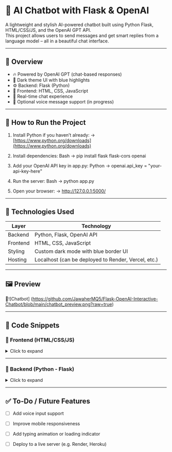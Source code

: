 # 🤖 AI Chatbot with Flask & OpenAI

A lightweight and stylish AI-powered chatbot built using Python Flask, HTML/CSS/JS, and the OpenAI GPT API.  
This project allows users to send messages and get smart replies from a language model – all in a beautiful chat interface.

---

## 📌 Overview

- 🔥 Powered by OpenAI GPT (chat-based responses)
- 🌙 Dark theme UI with blue highlights
- ⚙️ Backend: Flask (Python)
- 🎨 Frontend: HTML, CSS, JavaScript
- 💬 Real-time chat experience
- 🎤 Optional voice message support (in progress)

---

## 🚀 How to Run the Project

1. Install Python if you haven’t already: ->[https://www.python.org/downloads](https://www.python.org/downloads)

2. Install dependencies:
   Bash -> pip install flask flask-cors openai
   
3. Add your OpenAI API key in app.py: 
   Python -> openai.api_key = "your-api-key-here"
   
4. Run the server:
   Bash -> python app.py
   
5. Open your browser:
   -> http://127.0.0.1:5000/
   
---

## 🧠 Technologies Used

| Layer     | Technology     |
|-----------|----------------|
| Backend   | Python, Flask, OpenAI API |
| Frontend  | HTML, CSS, JavaScript |
| Styling   | Custom dark mode with blue border UI |
| Hosting   | Localhost (can be deployed to Render, Vercel, etc.) |

---

## 🖼 Preview

📁![Chatbot] (https://github.com/JawaherMQ5/Flask-OpenAI-Interactive-Chatbot/blob/main/chatbot_preview.png?raw=true)

---

## 🧾 Code Snippets

### 🔹 Frontend (HTML/CSS/JS)

<details>
<summary>Click to expand</summary>
Markup


<!-- Paste your index.html content here -->

</details>

---

### 🔹 Backend (Python - Flask)

<details>
<summary>Click to expand</summary>
Python


# Paste your app.py code here

</details>

---

## ✅ To-Do / Future Features

- [ ] Add voice input support
- [ ] Improve mobile responsiveness
- [ ] Add typing animation or loading indicator
- [ ] Deploy to a live server (e.g. Render, Heroku)

